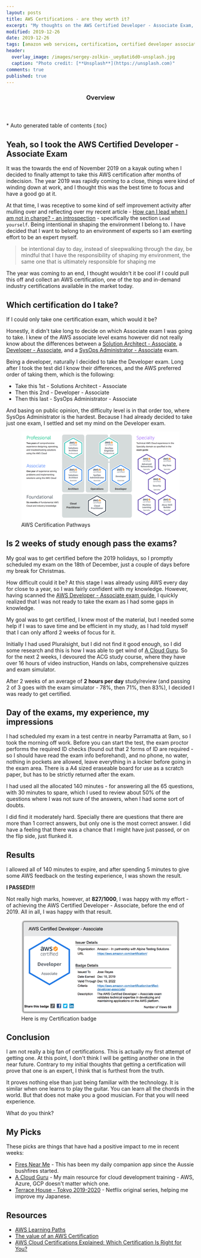 ```yaml
---
layout: posts
title: AWS Certifications - are they worth it?
excerpt: "My thoughts on the AWS Certified Developer - Associate Exam, is it worth the effort?"
modified: 2019-12-26
date: 2019-12-26
tags: [amazon web services, certification, certified developer associate, preparation]
header: 
  overlay_image: /images/sergey-zolkin-_uey8ati6d0-unsplash.jpg
  caption: "Photo credit: [**Unsplash**](https://unsplash.com)"
comments: true
published: true
---
```


<section id="table-of-contents">
  <header>
    <h3>Overview</h3>
  </header>
  <div id="drawer" markdown="1">
  *  Auto generated table of contents
  {:toc}
  </div>
</section>

## Yeah, so I took the AWS Certified Developer - Associate Exam
It was the towards the end of November 2019 on a kayak outing when I decided to finally attempt to take this AWS certification after months of indecision. The year 2019 was rapidly coming to a close, things were kind of winding down at work, and I thought this was the best time to focus and have a good go at it. 

At that time, I was receptive to some kind of self improvement activity after mulling over and reflecting over my recent article - [How can I lead when I am not in charge? - an introspection](../how-to-lead-when-you-are-not-in-charge) - specifically the section `Lead yourself`. Being intentional in shaping the environment I belong to. I have decided that I want to belong to an environment of experts so I am exerting effort to be an expert myself. 

>be intentional day to day, instead of sleepwalking through the day, be mindful that I have the responsibility of shaping my environment, the same one that is ultimately responsible for shaping me

The year was coming to an end, I thought wouldn't it be cool if I could pull this off and collect an AWS certification, one of the top and in-demand industry certifications available in the market today. 

## Which certification do I take?

If I could only take one certification exam, which would it be?

Honestly, it didn't take long to decide on which Associate exam I was going to take. I knew of the AWS associate level exams however did not really know about the differences between a [Solution Architect - Associate](https://aws.amazon.com/certification/certified-solutions-architect-associate/), a [Developer - Associate](https://aws.amazon.com/certification/certified-developer-associate/), and a [SysOps Administrator - Associate](https://aws.amazon.com/certification/certified-sysops-admin-associate/) exam.

Being a developer, naturally I decided to take the Developer exam. Long after I took the test did I know their differences, and the AWS preferred order of taking them, which is the following:

- Take this 1st - Solutions Architect - Associate
- Then this 2nd - Developer - Associate
- Then this last - SysOps Administrator - Associate

And basing on public opinion, the difficulty level is in that order too, where SysOps Administrator is the hardest. Because I had already decided to take just one exam, I settled and set my mind on the Developer exam. 

<figure>
	<a href="../images/aws-certification-options.png"><img src="../images/aws-certification-options.png"></a><figcaption>AWS Certification Pathways</figcaption>
</figure>

## Is 2 weeks of study enough pass the exams?

My goal was to get certified before the 2019 holidays, so I promptly scheduled my exam on the 18th of December, just a couple of days before my break for Christmas.

How difficult could it be? At this stage I was already using AWS every day for close to a year, so I was fairly confident with my knowledge. However, having scanned the [AWS Developer - Associate exam guide](https://d1.awsstatic.com/training-and-certification/docs-dev-associate/AWS_Certified_Developer_Associate-Exam_Guide_EN_1.4.pdf), I quickly realized that I was not ready to take the exam as I had some gaps in knowledge.

My goal was to get certified, I knew most of the material, but I needed some help if I was to save time and be efficient in my study, as I had told myself that I can only afford 2 weeks of focus for it. 

Initially I had used Pluralsight, but I did not find it good enough, so I did some research and this is how I was able to get wind of [A Cloud Guru](https://acloud.guru/). So for the next 2 weeks, I devoured the ACG study course, where they have over 16 hours of video instruction, Hands on labs, comprehensive quizzes and exam simulator.

After 2 weeks of an average of **2 hours per day** study/review (and passing 2 of 3 goes with the exam simulator - 78%, then 71%, then 83%), I decided I was ready to get certified. 

## Day of the exams, my experience, my impressions
I had scheduled my exam in a test centre in nearby Parramatta at 9am, so I took the morning off work. Before you can start the test, the exam proctor performs the required ID checks (found out that 2 forms of ID are required - so I should have read the exam info beforehand), and no phone, no water, nothing in pockets are allowed, leave everything in a locker before going in the exam area. There is a A4 sized eraseable board for use as a scratch paper, but has to be strictly returned after the exam.

I had used all the allocated 140 minutes - for answering all the 65 questions, with 30 minutes to spare, which I used to review about 50% of the questions where I was not sure of the answers, when I had some sort of doubts.

I did find it moderately hard. Specially there are questions that there are more than 1 correct answers, but only one is the most correct answer. I did have a feeling that there was a chance that I might have just passed, or on the flip side, just flunked it.  

## Results

I allowed all of 140 minutes to expire, and after spending 5 minutes to give some AWS feedback on the testing experience, I was shown the result.

**I PASSED!!!** 

Not really high marks, however, at **827/1000**, I was happy with my effort - of achieving the AWS Certified Developer - Associate, before the end of 2019. All in all, I was happy with that result. 

<figure>
	<a href="https://www.certmetrics.com/amazon/public/badge.aspx?i=2&t=c&d=2019-12-18&ci=AWS01182439" target="_blank"><img src="../images/my-aws-certified-developer-badge.png"></a><figcaption>Here is my Certification badge</figcaption>
</figure>

## Conclusion
I am not really a big fan of certifications. This is actually my first attempt of getting one. At this point, I don't think I will be getting another one in the near future. Contrary to my initial thoughts that getting a certification will prove that one is an expert, I think that is furthest from the truth.

It proves nothing else than just being familiar with the technology. It is similar when one learns to play the guitar. You can learn all the chords in the world. But that does not make you a good musician. For that you will need experience. 

What do you think?

## My Picks
These picks are things that have had a positive impact to me in recent weeks:

- [Fires Near Me](https://www.rfs.nsw.gov.au/fire-information/fires-near-me) - This has been my daily companion app since the Aussie bushfires started.
- [A Cloud Guru](https://acloud.guru/) - My main resource for cloud development training - AWS, Azure, GCP doesn't matter which one.
- [Terrace House - Tokyo 2019-2020](https://www.netflix.com/au/title/81077065) - Netflix original series, helping me improve my Japanese. 

## Resources
- [AWS Learning Paths](https://aws.amazon.com/training/learning-paths/)
- [The value of an AWS Certification](https://read.acloud.guru/the-value-of-an-aws-certification-b326779c9679)
- [AWS Cloud Certifications Explained: Which Certification Is Right for You?](https://blog.newrelic.com/engineering/aws-cloud-certifications-explained/)
  
